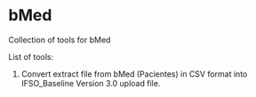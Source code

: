 # bMed
Collection of tools for bMed

List of tools:

1) Convert extract file from bMed (Pacientes) in CSV format into IFSO_Baseline Version 3.0 upload file.  
